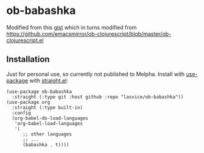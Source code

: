 # ob-babashka

Modified from this [gist](https://gist.github.com/lasvice/aad29c970f1c221d5663286a0fbd0ad8) which in turns modified from https://github.com/emacsmirror/ob-clojurescript/blob/master/ob-clojurescript.el

## Installation
Just for personal use, so currently not published to Melpha.
Install with [use-package](https://github.com/jwiegley/use-package) with [straight.el](https://github.com/radian-software/straight.el):
```emacs-lisp
(use-package ob-babashka
  :straight (:type git :host github :repo "lasvice/ob-babashka"))
(use-package org
  :straight (:type built-in)
  :config
  (org-babel-do-load-languages
   'org-babel-load-languages
   '(
      ;; other languages
      ;; ...
      (babashka . t))))
```
